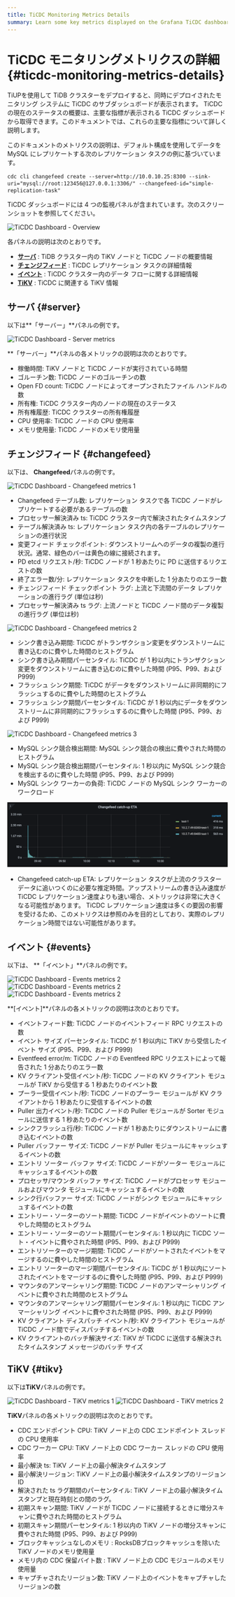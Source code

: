 ```yaml
---
title: TiCDC Monitoring Metrics Details
summary: Learn some key metrics displayed on the Grafana TiCDC dashboard.
---
```


# TiCDC モニタリングメトリクスの詳細 {#ticdc-monitoring-metrics-details}

TiUPを使用して TiDB クラスターをデプロイすると、同時にデプロイされたモニタリング システムに TiCDC のサブダッシュボードが表示されます。 TiCDC の現在のステータスの概要は、主要な指標が表示される TiCDC ダッシュボードから取得できます。このドキュメントでは、これらの主要な指標について詳しく説明します。

このドキュメントのメトリクスの説明は、デフォルト構成を使用してデータを MySQL にレプリケートする次のレプリケーション タスクの例に基づいています。

```shell
cdc cli changefeed create --server=http://10.0.10.25:8300 --sink-uri="mysql://root:123456@127.0.0.1:3306/" --changefeed-id="simple-replication-task"
```

TiCDC ダッシュボードには 4 つの監視パネルが含まれています。次のスクリーンショットを参照してください。

![TiCDC Dashboard - Overview](/media/ticdc/ticdc-dashboard-overview.png)

各パネルの説明は次のとおりです。

-   [<a href="#server">**サーバ**</a>](#server) : TiDB クラスター内の TiKV ノードと TiCDC ノードの概要情報
-   [<a href="#changefeed">**チェンジフィード**</a>](#changefeed) : TiCDC レプリケーション タスクの詳細情報
-   [<a href="#events">**イベント**</a>](#events) : TiCDC クラスター内のデータ フローに関する詳細情報
-   [<a href="#tikv">**TiKV**</a>](#tikv) : TiCDC に関連する TiKV 情報

## サーバ {#server}

以下は**「サーバー」**パネルの例です。

![TiCDC Dashboard - Server metrics](/media/ticdc/ticdc-dashboard-server.png)

**「サーバー」**パネルの各メトリックの説明は次のとおりです。

-   稼働時間: TiKV ノードと TiCDC ノードが実行されている時間
-   ゴルーチン数: TiCDC ノードのゴルーチンの数
-   Open FD count: TiCDC ノードによってオープンされたファイル ハンドルの数
-   所有権: TiCDC クラスター内のノードの現在のステータス
-   所有権履歴: TiCDC クラスターの所有権履歴
-   CPU 使用率: TiCDC ノードの CPU 使用率
-   メモリ使用量: TiCDC ノードのメモリ使用量

## チェンジフィード {#changefeed}

以下は、 **Changefeed**パネルの例です。

![TiCDC Dashboard - Changefeed metrics 1](/media/ticdc/ticdc-dashboard-changefeed-1.png)

-   Changefeed テーブル数: レプリケーション タスクで各 TiCDC ノードがレプリケートする必要があるテーブルの数
-   プロセッサー解決済み ts: TiCDC クラスター内で解決されたタイムスタンプ
-   テーブル解決済み ts: レプリケーション タスク内の各テーブルのレプリケーションの進行状況
-   変更フィード チェックポイント: ダウンストリームへのデータの複製の進行状況。通常、緑色のバーは黄色の線に接続されます。
-   PD etcd リクエスト/秒: TiCDC ノードが 1 秒あたりに PD に送信するリクエストの数
-   終了エラー数/分: レプリケーション タスクを中断した 1 分あたりのエラー数
-   チェンジフィード チェックポイント ラグ: 上流と下流間のデータ レプリケーションの進行ラグ (単位は秒)
-   プロセッサー解決済み ts ラグ: 上流ノードと TiCDC ノード間のデータ複製の進行ラグ (単位は秒)

![TiCDC Dashboard - Changefeed metrics 2](/media/ticdc/ticdc-dashboard-changefeed-2.png)

-   シンク書き込み期間: TiCDC がトランザクション変更をダウンストリームに書き込むのに費やした時間のヒストグラム
-   シンク書き込み期間パーセンタイル: TiCDC が 1 秒以内にトランザクション変更をダウンストリームに書き込むのに費やした時間 (P95、P99、および P999)
-   フラッシュ シンク期間: TiCDC がデータをダウンストリームに非同期的にフラッシュするのに費やした時間のヒストグラム
-   フラッシュ シンク期間パーセンタイル: TiCDC が 1 秒以内にデータをダウンストリームに非同期的にフラッシュするのに費やした時間 (P95、P99、および P999)

![TiCDC Dashboard - Changefeed metrics 3](/media/ticdc/ticdc-dashboard-changefeed-3.png)

-   MySQL シンク競合検出期間: MySQL シンク競合の検出に費やされた時間のヒストグラム
-   MySQL シンク競合検出期間パーセンタイル: 1 秒以内に MySQL シンク競合を検出するのに費やした時間 (P95、P99、および P999)
-   MySQL シンク ワーカーの負荷: TiCDC ノードの MySQL シンク ワーカーのワークロード

![TiCDC Dashboard - Changefeed metrics 4](/media/ticdc/ticdc-dashboard-changefeed-4.png)

-   Changefeed catch-up ETA: レプリケーション タスクが上流のクラスター データに追いつくのに必要な推定時間。アップストリームの書き込み速度が TiCDC レプリケーション速度よりも速い場合、メトリックは非常に大きくなる可能性があります。 TiCDC レプリケーション速度は多くの要因の影響を受けるため、このメトリクスは参照のみを目的としており、実際のレプリケーション時間ではない可能性があります。

## イベント {#events}

以下は、 **「イベント」**パネルの例です。

![TiCDC Dashboard - Events metrics 2](/media/ticdc/ticdc-dashboard-events-1.png) ![TiCDC Dashboard - Events metrics 2](/media/ticdc/ticdc-dashboard-events-2.png) ![TiCDC Dashboard - Events metrics 2](/media/ticdc/ticdc-dashboard-events-3.png)

**[イベント]**パネルの各メトリックの説明は次のとおりです。

-   イベントフィード数: TiCDC ノードのイベントフィード RPC リクエストの数
-   イベント サイズ パーセンタイル: TiCDC が 1 秒以内に TiKV から受信したイベント サイズ (P95、P99、および P999)
-   Eventfeed error/m: TiCDC ノードの Eventfeed RPC リクエストによって報告された 1 分あたりのエラー数
-   KV クライアント受信イベント/秒: TiCDC ノードの KV クライアント モジュールが TiKV から受信する 1 秒あたりのイベント数
-   プーラー受信イベント/秒: TiCDC ノードのプーラー モジュールが KV クライアントから 1 秒あたりに受信するイベントの数
-   Puller 出力イベント/秒: TiCDC ノードの Puller モジュールが Sorter モジュールに送信する 1 秒あたりのイベント数
-   シンクフラッシュ行/秒: TiCDC ノードが 1 秒あたりにダウンストリームに書き込むイベントの数
-   Puller バッファー サイズ: TiCDC ノードが Puller モジュールにキャッシュするイベントの数
-   エントリ ソーター バッファ サイズ: TiCDC ノードがソーター モジュールにキャッシュするイベントの数
-   プロセッサ/マウンタ バッファ サイズ: TiCDC ノードがプロセッサ モジュールおよびマウンタ モジュールにキャッシュするイベントの数
-   シンク行バッファー サイズ: TiCDC ノードがシンク モジュールにキャッシュするイベントの数
-   エントリー・ソーターのソート期間: TiCDC ノードがイベントのソートに費やした時間のヒストグラム
-   エントリー・ソーターのソート期間パーセンタイル: 1 秒以内に TiCDC ソート・イベントに費やされた時間 (P95、P99、および P999)
-   エントリソーターのマージ期間: TiCDC ノードがソートされたイベントをマージするのに費やした時間のヒストグラム
-   エントリ ソーターのマージ期間パーセンタイル: TiCDC が 1 秒以内にソートされたイベントをマージするのに費やした時間 (P95、P99、および P999)
-   マウンタのアンマーシャリング期間: TiCDC ノードのアンマーシャリング イベントに費やされた時間のヒストグラム
-   マウンタのアンマーシャリング期間パーセンタイル: 1 秒以内に TiCDC アンマーシャリング イベントに費やされた時間 (P95、P99、および P999)
-   KV クライアント ディスパッチ イベント/秒: KV クライアント モジュールが TiCDC ノード間でディスパッチするイベントの数
-   KV クライアントのバッチ解決サイズ: TiKV が TiCDC に送信する解決されたタイムスタンプ メッセージのバッチ サイズ

## TiKV {#tikv}

以下は**TiKV**パネルの例です。

![TiCDC Dashboard - TiKV metrics 1](/media/ticdc/ticdc-dashboard-tikv-1.png) ![TiCDC Dashboard - TiKV metrics 2](/media/ticdc/ticdc-dashboard-tikv-2.png)

**TiKV**パネルの各メトリックの説明は次のとおりです。

-   CDC エンドポイント CPU: TiKV ノード上の CDC エンドポイント スレッドの CPU 使用率
-   CDC ワーカー CPU: TiKV ノード上の CDC ワーカー スレッドの CPU 使用率
-   最小解決 ts: TiKV ノード上の最小解決タイムスタンプ
-   最小解決リージョン: TiKV ノード上の最小解決タイムスタンプのリージョンID
-   解決された ts ラグ期間のパーセンタイル: TiKV ノード上の最小解決タイムスタンプと現在時刻との間のラグ。
-   初期スキャン期間: TiKV ノードが TiCDC ノードに接続するときに増分スキャンに費やされた時間のヒストグラム
-   初期スキャン期間パーセンタイル: 1 秒以内の TiKV ノードの増分スキャンに費やされた時間 (P95、P99、および P999)
-   ブロックキャッシュなしのメモリ : RocksDBブロックキャッシュを除いた TiKV ノードのメモリ使用量
-   メモリ内の CDC 保留バイト数 : TiKV ノード上の CDC モジュールのメモリ使用量
-   キャプチャされたリージョン数: TiKV ノード上のイベントをキャプチャしたリージョンの数
